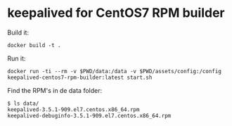 # keepalived for CentOS7 RPM builder

Build it:
```
docker build -t .
```

Run it:
```
docker run -ti --rm -v $PWD/data:/data -v $PWD/assets/config:/config keepalived-centos7-rpm-builder:latest start.sh
```

Find the RPM's in de data folder:
```
$ ls data/ 
keepalived-3.5.1-909.el7.centos.x86_64.rpm  
keepalived-debuginfo-3.5.1-909.el7.centos.x86_64.rpm
```
